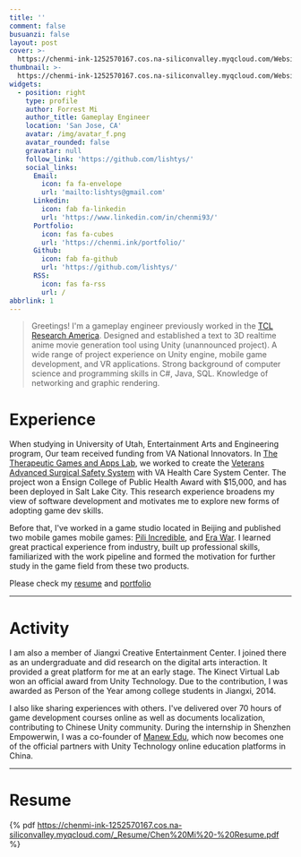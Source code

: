```yaml
---
title: ''
comment: false
busuanzi: false
layout: post
cover: >-
  https://chenmi-ink-1252570167.cos.na-siliconvalley.myqcloud.com/Website/Profile/Profile_Banner.JPG
thumbnail: >-
  https://chenmi-ink-1252570167.cos.na-siliconvalley.myqcloud.com/Website/Profile/Profile_Banner.JPG
widgets:
  - position: right
    type: profile
    author: Forrest Mi
    author_title: Gameplay Engineer
    location: 'San Jose, CA'
    avatar: /img/avatar_f.png
    avatar_rounded: false
    gravatar: null
    follow_link: 'https://github.com/lishtys/'
    social_links:
      Email:
        icon: fa fa-envelope
        url: 'mailto:lishtys@gmail.com'
      Linkedin:
        icon: fab fa-linkedin
        url: 'https://www.linkedin.com/in/chenmi93/'
      Portfolio:
        icon: fas fa-cubes
        url: 'https://chenmi.ink/portfolio/'
      Github:
        icon: fab fa-github
        url: 'https://github.com/lishtys/'
      RSS:
        icon: fas fa-rss
        url: /
abbrlink: 1
---
```


> Greetings! I'm a gameplay engineer previously worked in the [TCL Research America](https://www.tcl.com/us/en). Designed and established a text to 3D realtime anime movie generation tool using Unity (unannounced project). A wide range of project experience on Unity engine, mobile game development, and VR applications. Strong background of computer science and programming skills in C#, Java, SQL. Knowledge of networking and graphic rendering.    	     


# Experience

When studying  in University of Utah, Entertainment Arts and Engineering program, Our team received funding from VA National Innovators. In [The Therapeutic Games and Apps Lab](https://library.med.utah.edu/synapse/gapp/), we worked to create the [ Veterans Advanced Surgical Safety System](https://chenmi.ink/portfolio/Surgery_Checklist.html) with VA Health Care System Center. The project won a Ensign College of Public Health Award with $15,000, and has been deployed in Salt Lake City. This research experience broadens my view of software development and motivates me to explore new forms of adopting game dev skills.

Before that, I've worked in a game studio located in Beijing and published two mobile games mobile games: [Pili Incredible](https://chenmi.ink/portfolio/Pili_Incredible.html), and [Era War](https://chenmi.ink/portfolio/Era_War.html). I learned great practical experience from industry, built up professional skills, familiarized with the work pipeline and formed the motivation for further study in the game field from these two products.


Please check my [resume](https://chenmi.ink/profile/Resume.pdf) and [portfolio](https://chenmi.ink/portfolio/) 

---

# Activity

I am also a member of Jiangxi Creative Entertainment Center. I joined there as an undergraduate and did research on the digital arts interaction. It provided a great platform for me at an early stage. The  Kinect Virtual Lab won an official award from Unity Technology. Due to the contribution, I was awarded as Person of the Year among college students in Jiangxi, 2014.


I also like sharing experiences with others. I've delivered over 70 hours of game development courses online as well as documents localization, contributing to Chinese Unity community. During the internship in Shenzhen Empowerwin, I was a co-founder of [Manew Edu](http://edu.manew.com/), which now becomes one of the official partners with Unity Technology online education platforms in China.


---
# Resume

{% pdf https://chenmi-ink-1252570167.cos.na-siliconvalley.myqcloud.com/_Resume/Chen%20Mi%20-%20Resume.pdf %}

